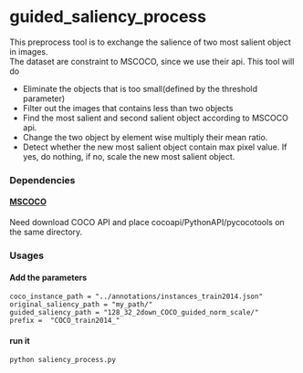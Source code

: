 # guided_saliency_process

This preprocess tool is to exchange the salience of two most salient object in
images.  
The dataset are constraint to MSCOCO, since we use their api.
This tool will do 

* Eliminate the objects that is too small(defined by the threshold parameter)
* Filter out the images that contains less than two objects
* Find the most salient and second salient object according to MSCOCO api.
* Change the two object by element wise multiply their mean ratio.
* Detect whether the new most salient object contain max pixel value.
If yes, do nothing, if no, scale the new most salient object.

### Dependencies
#### [MSCOCO](http://cocodataset.org/#download)

Need download COCO API and place cocoapi/PythonAPI/pycocotools on the same
directory.


### Usages
#### Add the parameters
```
coco_instance_path = "../annotations/instances_train2014.json"
original_saliency_path = "my_path/"
guided_saliency_path = "128_32_2down_COCO_guided_norm_scale/"
prefix =  "COCO_train2014_"

```


#### run it
```
python saliency_process.py
```





